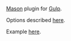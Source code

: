 [Mason](http://mason-lang.org) plugin for [Gulp](http://gulpjs.com).

Options described [here](http://mason-lang.org/setup#options).

Example [here](https://github.com/mason-lang/gulp-mason-example).
